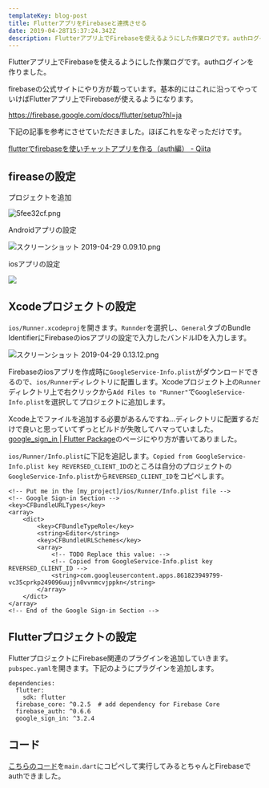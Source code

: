 ```yaml
---
templateKey: blog-post
title: FlutterアプリをFirebaseと連携させる
date: 2019-04-28T15:37:24.342Z
description: Flutterアプリ上でFirebaseを使えるようにした作業ログです。authログインを作りました。
---
```

Flutterアプリ上でFirebaseを使えるようにした作業ログです。authログインを作りました。

firebaseの公式サイトにやり方が載っています。基本的にはこれに沿ってやっていけばFlutterアプリ上でFirebaseが使えるようになります。

https://firebase.google.com/docs/flutter/setup?hl=ja

下記の記事を参考にさせていただきました。ほぼこれをなぞっただけです。

[flutterでfirebaseを使いチャットアプリを作る（auth編） - Qiita](https://qiita.com/tanuki4/items/8bd01dddeb7b97f4fd72)

## fireaseの設定

プロジェクトを追加

![5fee32cf.png](/img/_5fee32cf.png)

Androidアプリの設定

![スクリーンショット 2019-04-29 0.09.10.png](/img/_0f90f13c.png)

iosアプリの設定

![](/img/_449f8f4d.png)

## Xcodeプロジェクトの設定

`ios/Runner.xcodeproj`を開きます。`Runnder`を選択し、`General`タブのBundle IdentifierにFirebaseのiosアプリの設定で入力したバンドルIDを入力します。

![スクリーンショット 2019-04-29 0.13.12.png](/img/_f386495f.png)

Firebaseのiosアプリを作成時に`GoogleService-Info.plist`がダウンロードできるので、`ios/Runner`ディレクトリに配置します。Xcodeプロジェクト上の`Runner`ディレクトリ上で右クリックから`Add Files to "Runner"`で`GoogleService-Info.plist`を選択してプロジェクトに追加します。

Xcode上でファイルを追加する必要があるんですね…ディレクトリに配置するだけで良いと思っていてずっとビルドが失敗してハマっていました。[google_sign_in | Flutter Package](https://pub.dartlang.org/packages/google_sign_in)のページにやり方が書いてありました。

`ios/Runner/Info.plist`に下記を追記します。`Copied from GoogleService-Info.plist key REVERSED_CLIENT_ID`のところは自分のプロジェクトの`GoogleService-Info.plist`から`REVERSED_CLIENT_ID`をコピペします。

```
<!-- Put me in the [my_project]/ios/Runner/Info.plist file -->
<!-- Google Sign-in Section -->
<key>CFBundleURLTypes</key>
<array>
	<dict>
		<key>CFBundleTypeRole</key>
		<string>Editor</string>
		<key>CFBundleURLSchemes</key>
		<array>
			<!-- TODO Replace this value: -->
			<!-- Copied from GoogleService-Info.plist key REVERSED_CLIENT_ID -->
			<string>com.googleusercontent.apps.861823949799-vc35cprkp249096uujjn0vvnmcvjppkn</string>
		</array>
	</dict>
</array>
<!-- End of the Google Sign-in Section -->
```

## Flutterプロジェクトの設定

FlutterプロジェクトにFirebase関連のプラグインを追加していきます。`pubspec.yaml`を開きます。下記のようにプラグインを追加します。

```
dependencies:
  flutter:
    sdk: flutter
  firebase_core: ^0.2.5  # add dependency for Firebase Core
  firebase_auth: ^0.6.6
  google_sign_in: ^3.2.4
```

## コード

[こちらのコード](https://qiita.com/tanuki4/items/8bd01dddeb7b97f4fd72#%E8%AA%8D%E8%A8%BC%E6%A9%9F%E8%83%BD%E3%81%AE%E5%AE%9F%E8%A3%85)を`main.dart`にコピペして実行してみるとちゃんとFirebaseでauthできました。

